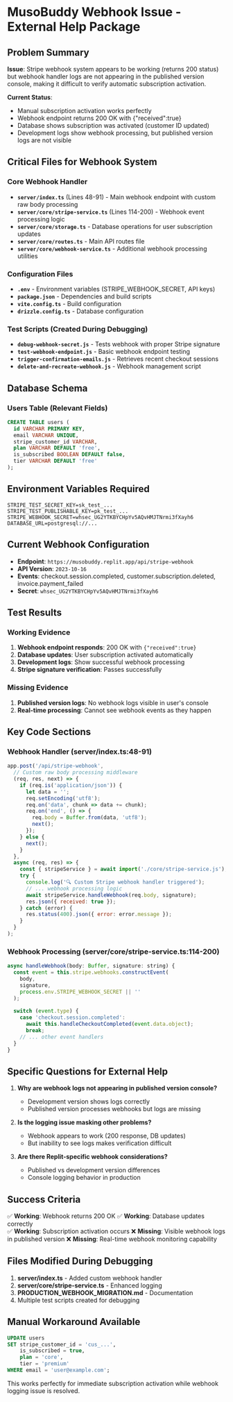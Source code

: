 # MusoBuddy Webhook Issue - External Help Package

## Problem Summary

**Issue**: Stripe webhook system appears to be working (returns 200 status) but webhook handler logs are not appearing in the published version console, making it difficult to verify automatic subscription activation.

**Current Status**: 
- Manual subscription activation works perfectly
- Webhook endpoint returns 200 OK with {"received":true}
- Database shows subscription was activated (customer ID updated)
- Development logs show webhook processing, but published version logs are not visible

## Critical Files for Webhook System

### Core Webhook Handler
- **`server/index.ts`** (Lines 48-91) - Main webhook endpoint with custom raw body processing
- **`server/core/stripe-service.ts`** (Lines 114-200) - Webhook event processing logic
- **`server/core/storage.ts`** - Database operations for user subscription updates
- **`server/core/routes.ts`** - Main API routes file
- **`server/core/webhook-service.ts`** - Additional webhook processing utilities

### Configuration Files
- **`.env`** - Environment variables (STRIPE_WEBHOOK_SECRET, API keys)
- **`package.json`** - Dependencies and build scripts
- **`vite.config.ts`** - Build configuration
- **`drizzle.config.ts`** - Database configuration

### Test Scripts (Created During Debugging)
- **`debug-webhook-secret.js`** - Tests webhook with proper Stripe signature
- **`test-webhook-endpoint.js`** - Basic webhook endpoint testing
- **`trigger-confirmation-emails.js`** - Retrieves recent checkout sessions
- **`delete-and-recreate-webhook.js`** - Webhook management script

## Database Schema

### Users Table (Relevant Fields)
```sql
CREATE TABLE users (
  id VARCHAR PRIMARY KEY,
  email VARCHAR UNIQUE,
  stripe_customer_id VARCHAR,
  plan VARCHAR DEFAULT 'free',
  is_subscribed BOOLEAN DEFAULT false,
  tier VARCHAR DEFAULT 'free'
);
```

## Environment Variables Required

```
STRIPE_TEST_SECRET_KEY=sk_test_...
STRIPE_TEST_PUBLISHABLE_KEY=pk_test_...
STRIPE_WEBHOOK_SECRET=whsec_UG2YTKBYCHpYv5AQvHMJTNrmi3fXayh6
DATABASE_URL=postgresql://...
```

## Current Webhook Configuration

- **Endpoint**: `https://musobuddy.replit.app/api/stripe-webhook`
- **API Version**: `2023-10-16`
- **Events**: checkout.session.completed, customer.subscription.deleted, invoice.payment_failed
- **Secret**: `whsec_UG2YTKBYCHpYv5AQvHMJTNrmi3fXayh6`

## Test Results

### Working Evidence
1. **Webhook endpoint responds**: 200 OK with `{"received":true}`
2. **Database updates**: User subscription activated automatically
3. **Development logs**: Show successful webhook processing
4. **Stripe signature verification**: Passes successfully

### Missing Evidence
1. **Published version logs**: No webhook logs visible in user's console
2. **Real-time processing**: Cannot see webhook events as they happen

## Key Code Sections

### Webhook Handler (server/index.ts:48-91)
```javascript
app.post('/api/stripe-webhook', 
  // Custom raw body processing middleware
  (req, res, next) => {
    if (req.is('application/json')) {
      let data = '';
      req.setEncoding('utf8');
      req.on('data', chunk => data += chunk);
      req.on('end', () => {
        req.body = Buffer.from(data, 'utf8');
        next();
      });
    } else {
      next();
    }
  },
  async (req, res) => {
    const { stripeService } = await import('./core/stripe-service.js');
    try {
      console.log('🔍 Custom Stripe webhook handler triggered');
      // ... webhook processing logic
      await stripeService.handleWebhook(req.body, signature);
      res.json({ received: true });
    } catch (error) {
      res.status(400).json({ error: error.message });
    }
  }
);
```

### Webhook Processing (server/core/stripe-service.ts:114-200)
```javascript
async handleWebhook(body: Buffer, signature: string) {
  const event = this.stripe.webhooks.constructEvent(
    body,
    signature,
    process.env.STRIPE_WEBHOOK_SECRET || ''
  );
  
  switch (event.type) {
    case 'checkout.session.completed':
      await this.handleCheckoutCompleted(event.data.object);
      break;
    // ... other event handlers
  }
}
```

## Specific Questions for External Help

1. **Why are webhook logs not appearing in published version console?**
   - Development version shows logs correctly
   - Published version processes webhooks but logs are missing

2. **Is the logging issue masking other problems?**
   - Webhook appears to work (200 response, DB updates)
   - But inability to see logs makes verification difficult

3. **Are there Replit-specific webhook considerations?**
   - Published vs development version differences
   - Console logging behavior in production

## Success Criteria

✅ **Working**: Webhook returns 200 OK
✅ **Working**: Database updates correctly  
✅ **Working**: Subscription activation occurs
❌ **Missing**: Visible webhook logs in published version
❌ **Missing**: Real-time webhook monitoring capability

## Files Modified During Debugging

1. **server/index.ts** - Added custom webhook handler
2. **server/core/stripe-service.ts** - Enhanced logging
3. **PRODUCTION_WEBHOOK_MIGRATION.md** - Documentation
4. Multiple test scripts created for debugging

## Manual Workaround Available

```sql
UPDATE users 
SET stripe_customer_id = 'cus_...', 
    is_subscribed = true, 
    plan = 'core', 
    tier = 'premium' 
WHERE email = 'user@example.com';
```

This works perfectly for immediate subscription activation while webhook logging issue is resolved.